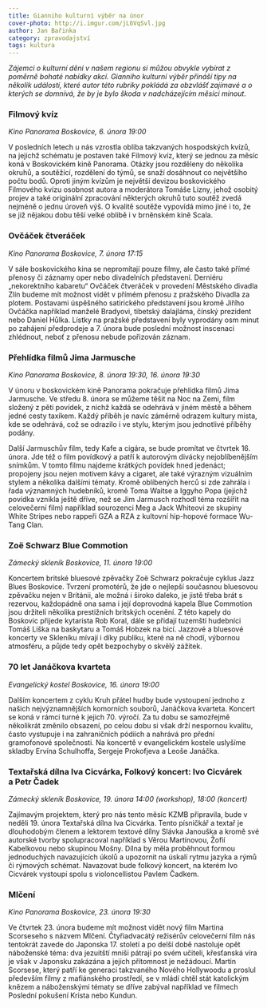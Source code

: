 ```yaml
---
title: Gianniho kulturní výběr na únor
cover-photo: http://i.imgur.com/jL6VqSvl.jpg
author: Jan Bařinka
category: zpravodajství
tags: kultura
---
```


*Zájemci o kulturní dění v našem regionu si můžou obvykle vybírat z poměrně bohaté nabídky akcí. Gianniho kulturní výběr přináší tipy na několik událostí, které autor této rubriky pokládá za obzvlášť zajímavé a o kterých se domnívá, že by je bylo škoda v nadcházejícím měsíci minout.*

### Filmový kvíz

*Kino Panorama Boskovice, 6. února 19:00*

V posledních letech u nás vzrostla obliba takzvaných hospodských kvízů, na jejichž schématu je postaven také Filmový kvíz, který se jednou za měsíc koná v Boskovickém kině Panorama. Otázky jsou rozděleny do několika okruhů, a soutěžící, rozdělení do týmů, se snaží dosáhnout co největšího počtu bodů. Oproti jiným kvízům je největší devizou boskovického Filmového kvízu osobnost autora a moderátora Tomáše Lizny, jehož osobitý projev a také originální zpracování některých okruhů tuto soutěž zvedá nejméně o jednu úroveň výš. O kvalitě soutěže vypovídá mimo jiné i to, že se již nějakou dobu těší velké oblibě i v brněnském kině Scala.

### Ovčáček čtveráček

*Kino Panorama Boskovice, 7. února 17:15*

V sále boskovického kina se nepromítají pouze filmy, ale často také přímé přenosy či záznamy oper nebo divadelních představení. Derniéru „nekorektního kabaretu“ Ovčáček čtveráček v provedení Městského divadla Zlín budeme mít možnost vidět v přímém přenosu z pražského Divadla za plotem. Postavami úspěšného satirického představení jsou kromě Jiřího Ovčáčka například manželé Bradyovi, tibetský dalajláma, čínský prezident nebo Daniel Hůlka. Lístky na pražské představení byly vyprodány osm minut po zahájení předprodeje a 7. února bude poslední možnost inscenaci zhlédnout, neboť z přenosu nebude pořizován záznam.

### Přehlídka filmů Jima Jarmusche

*Kino Panorama Boskovice, 8. února 19:30, 16. února 19:30*

V únoru v boskovickém kině Panorama pokračuje přehlídka filmů Jima Jarmusche. Ve středu 8. února se můžeme těšit na Noc na Zemi, film složený z pěti povídek, z nichž každá se odehrává v jiném městě a během jedné cesty taxíkem. Každý příběh je navíc záměrně odrazem kultury místa, kde se odehrává, což se odrazilo i ve stylu, kterým jsou jednotlivé příběhy podány.

Další Jarmuschův film, tedy Kafe a cigára, se bude promítat ve čtvrtek 16. února. Jde též o film povídkový a patří k autorovým divácky nejoblíbenějším snímkům. V tomto filmu najdeme krátkých povídek hned jedenáct; propojeny jsou nejen motivem kávy a cigaret, ale také výrazným vizuálním stylem a několika dalšími tématy. Kromě oblíbených herců si zde zahrála i řada významných hudebníků, kromě Toma Waitse a Iggyho Popa (jejichž povídka vznikla ještě dříve, než se Jim Jarmusch rozhodl téma rozšířit na celovečerní film) například sourozenci Meg a Jack Whiteovi ze skupiny White Stripes nebo rappeři GZA a RZA z kultovní hip-hopové formace Wu-Tang Clan.

### Zoë Schwarz Blue Commotion

*Zámecký skleník Boskovice, 11. února 19:00*

Koncertem britské bluesové zpěvačky Zoë Schwarz pokračuje cyklus Jazz Blues Boskovice. Tvrzení promotérů, že jde o nejlepší současnou bluesovou zpěvačku nejen v Británii, ale možná i široko daleko, je jistě třeba brát s rezervou, každopádně ona sama i její doprovodná kapela Blue Commotion jsou držiteli několika prestižních britských ocenění. Z této kapely do Boskovic přijede kytarista Rob Koral, dále se přidají tuzemští hudebníci Tomáš Liška na baskytaru a Tomáš Hobzek na bicí. Jazzové a bluesové koncerty ve Skleníku mívají i díky publiku, které na ně chodí, výbornou atmosféru, a půjde tedy opět bezpochyby o skvělý zážitek.

### 70 let Janáčkova kvarteta

*Evangelický kostel Boskovice, 16. února 19:00*

Dalším koncertem z cyklu Kruh přátel hudby bude vystoupení jednoho z našich nejvýznamnějších komorních souborů, Janáčkova kvarteta. Koncert se koná v rámci turné k jejich 70. výročí. Za tu dobu se samozřejmě několikrát změnilo obsazení, po celou dobu si však drží nespornou kvalitu, často vystupuje i na zahraničních pódiích a nahrává pro přední gramofonové společnosti. Na koncertě v evangelickém kostele uslyšíme skladby Ervína Schulhoffa, Sergeje Prokofjeva a Leoše Janáčka.

### Textařská dílna Iva Cicvárka, Folkový koncert: Ivo Cicvárek a Petr Čadek

*Zámecký skleník Boskovice, 19. února 14:00 (workshop), 18:00 (koncert)*

Zajímavým projektem, který pro nás tento měsíc KZMB připravila, bude v neděli 19. února Textařská dílna Iva Cicvárka. Tento písničkář a textař je dlouhodobým členem a lektorem textové dílny Slávka Janouška a kromě své autorské tvorby spolupracoval například s Věrou Martinovou, Žofií Kabelkovou nebo skupinou Mošny. Dílna by měla proběhnout formou jednoduchých navazujících úkolů a upozornit na úskalí rytmu jazyka a rýmů či rýmových schémat. Navazovat bude folkový koncert, na kterém Ivo Cicvárek vystoupí spolu s violoncellistou Pavlem Čadkem.

### Mlčení

*Kino Panorama Boskovice, 23. února 19:30*

Ve čtvrtek 23. února budeme mít možnost vidět nový film Martina Scorseseho s názvem Mlčení. Čtyřiadvacátý režisérův celovečerní film nás tentokrát zavede do Japonska 17. století a po delší době nastoluje opět náboženské téma: dva jezuitští mniši pátrají po svém učiteli, křesťanská víra je však v Japonsku zakázána a jejich přítomnost je nežádoucí. Martin Scorsese, který patří ke generaci takzvaného Nového Hollywoodu a proslul především filmy z mafiánského prostředí, se v mládí chtěl stát katolickým knězem a náboženskými tématy se dříve zabýval například ve filmech Poslední pokušení Krista nebo Kundun.
